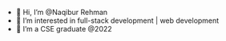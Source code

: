 - 👋 Hi, I’m @Naqibur Rehman
- 👀 I’m interested in full-stack development | web development
- 🌱 I’m a CSE graduate @2022

<!---
Naqibur-Rehman/Naqibur-Rehman is a ✨ special ✨ repository because its `README.md` (this file) appears on your GitHub profile.
You can click the Preview link to take a look at your changes.
--->
